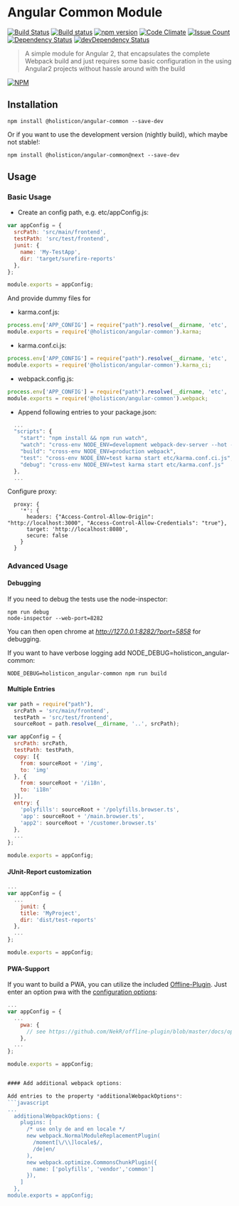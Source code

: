 # Angular Common Module

[![Build Status](https://travis-ci.org/holisticon/angular-common.svg?branch=master)](https://travis-ci.org/holisticon/angular-common)
[![Build status](https://ci.appveyor.com/api/projects/status/s06xx110clf7md5a?svg=true)](https://ci.appveyor.com/project/holisticon-github/angular-common)
[![npm version](https://badge.fury.io/js/%40holisticon%2Fangular-common.svg)](https://badge.fury.io/js/%40holisticon%2Fangular-common)
[![Code Climate](https://codeclimate.com/github/holisticon/angular-common/badges/gpa.svg)](https://codeclimate.com/github/holisticon/angular-common) 
[![Issue Count](https://codeclimate.com/github/holisticon/angular-common/badges/issue_count.svg)](https://codeclimate.com/github/holisticon/angular-common) 
[![Dependency Status](https://david-dm.org/holisticon/angular-common.svg)](https://david-dm.org/holisticon/angular-common) 
[![devDependency Status](https://david-dm.org/holisticon/angular-common/dev-status.svg)](https://david-dm.org/holisticon/angular-common#info=devDependencies)

> A simple module for Angular 2, that encapsulates the complete Webpack build and just requires some basic configuration in the using Angular2 projects without hassle around with the build

[![NPM](https://nodei.co/npm/@holisticon/angular-common.png?downloads=true&downloadRank=true&stars=true)](https://nodei.co/npm/@holisticon/angular-common/)

## Installation

```
npm install @holisticon/angular-common --save-dev
```

Or if you want to use the development version (nightly build), which maybe not stable!:

```
npm install @holisticon/angular-common@next --save-dev
```

## Usage

### Basic Usage
* Create an config path, e.g. etc/appConfig.js:

```javascript
var appConfig = {
  srcPath: 'src/main/frontend',
  testPath: 'src/test/frontend',
  junit: {
    name: 'My-TestApp',
    dir: 'target/surefire-reports'
  },
};

module.exports = appConfig;

```

And provide dummy files for
* karma.conf.js:
```javascript
process.env['APP_CONFIG'] = require("path").resolve(__dirname, 'etc', 'appConfig.js');
module.exports = require('@holisticon/angular-common').karma;
```
* karma.conf.ci.js:
```javascript
process.env['APP_CONFIG'] = require("path").resolve(__dirname, 'etc', 'appConfig.js');
module.exports = require('@holisticon/angular-common').karma_ci;
```
* webpack.config.js:
```javascript
process.env['APP_CONFIG'] = require("path").resolve(__dirname, 'etc', 'appConfig.js');
module.exports = require('@holisticon/angular-common').webpack;
```
* Append following entries to your package.json:
```javascript
  ...
  "scripts": {
    "start": "npm install && npm run watch",
    "watch": "cross-env NODE_ENV=development webpack-dev-server --hot --inline --colors --progress --display-error-details --port 3000 ",
    "build": "cross-env NODE_ENV=production webpack",
    "test": "cross-env NODE_ENV=test karma start etc/karma.conf.ci.js",
    "debug": "cross-env NODE_ENV=test karma start etc/karma.conf.js"
  },
  ...
```

Configure proxy:
```
  proxy: {
    '*': {
      headers: {"Access-Control-Allow-Origin": "http://localhost:3000", "Access-Control-Allow-Credentials": "true"},
      target: 'http://localhost:8080',
      secure: false
    }
  }
``` 

### Advanced Usage

#### Debugging

If you need to debug the tests use the node-inspector:
```
npm run debug
node-inspector --web-port=8282
```

You can then open chrome at *http://127.0.0.1:8282/?port=5858* for debugging.

If you want to have verbose logging add NODE_DEBUG=holisticon_angular-common:

```
NODE_DEBUG=holisticon_angular-common npm run build
```

#### Multiple Entries

```javascript
var path = require("path"),
  srcPath = 'src/main/frontend',
  testPath = 'src/test/frontend',
  sourceRoot = path.resolve(__dirname, '..', srcPath);

var appConfig = {
  srcPath: srcPath,
  testPath: testPath,
  copy: [{
    from: sourceRoot + '/img',
    to: 'img'
  }, {
    from: sourceRoot + '/i18n',
    to: 'i18n'
  }],
  entry: {
    'polyfills': sourceRoot + '/polyfills.browser.ts',
    'app': sourceRoot + '/main.browser.ts',
    'app2': sourceRoot + '/customer.browser.ts'
  },
  ...
};

module.exports = appConfig;

```

#### JUnit-Report customization

```javascript
...
var appConfig = {
  ...
    junit: {
    title: 'MyProject',
    dir: 'dist/test-reports'
  },
  ...
};

module.exports = appConfig;

```

#### PWA-Support

If you want to build a PWA, you can utilize the included [Offline-Plugin](https://github.com/NekR/offline-plugin).
Just enter an option pwa with the [configuration options](https://github.com/NekR/offline-plugin/blob/master/docs/options.md):

```javascript
...
var appConfig = {
  ...
    pwa: {
      // see https://github.com/NekR/offline-plugin/blob/master/docs/options.md
    },
  ...
};

module.exports = appConfig;


#### Add additional webpack options:

Add entries to the property *additionalWebpackOptions*:
```javascript
...
  additionalWebpackOptions: {
    plugins: [
      /* use only de and en locale */
      new webpack.NormalModuleReplacementPlugin(
        /moment[\/\\]locale$/,
        /de|en/
      ),
      new webpack.optimize.CommonsChunkPlugin({
        name: ['polyfills', 'vendor','common']
      }),
    ]
  },
module.exports = appConfig;

```


